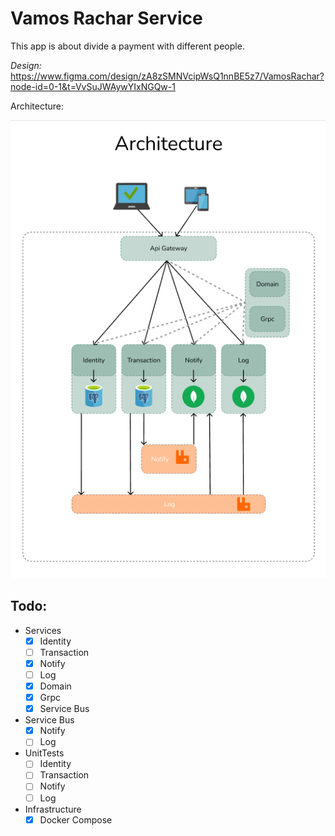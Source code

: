 # Vamos Rachar Service

This app is about divide a payment with different people.

*Design:* https://www.figma.com/design/zA8zSMNVcipWsQ1nnBE5z7/VamosRachar?node-id=0-1&t=VvSuJWAywYIxNGQw-1

Architecture:

![image.png](ReadmeAssets/image.png)

## Todo:

- Services
    - [x]  Identity
    - [ ]  Transaction
    - [x]  Notify
    - [ ]  Log
    - [x]  Domain
    - [x]  Grpc
    - [x]  Service Bus

- Service Bus
    - [x]  Notify
    - [ ]  Log

- UnitTests
    - [ ]  Identity
    - [ ]  Transaction
    - [ ]  Notify
    - [ ]  Log
- Infrastructure
  - [X] Docker Compose